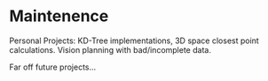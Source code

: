 # Maintenence 

Personal Projects: KD-Tree implementations, 3D space closest point calculations. Vision planning with bad/incomplete data. 

Far off future projects...
